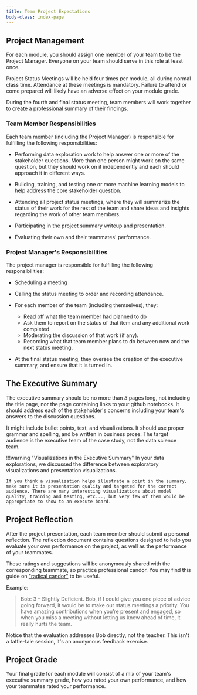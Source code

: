 ```yaml
---
title: Team Project Expectations
body-class: index-page
---
```


## Project Management

For each module, you should assign one member of your team to be the Project Manager. Everyone on your team should serve in this role at least once.

Project Status Meetings will be held four times per module, all during normal class time. Attendance at these meetings is mandatory. Failure to attend or come prepared will likely have an adverse effect on your module grade.

During the fourth and final status meeting, team members will work together to create a professional summary of their findings.

### Team Member Responsibilities

Each team member (including the Project Manager) is responsible for fulfilling the following responsibilities:

* Performing data exploration work to help answer one or more of the stakeholder questions. More than one person might work on the same question, but they should work on it independently and each should approach it in different ways.

* Building, training, and testing one or more machine learning models to help address the core stakeholder question. 

* Attending all project status meetings, where they will summarize the status of their work for the rest of the team and share ideas and insights regarding the work of other team members.

* Participating in the project summary writeup and presentation.

* Evaluating their own and their teammates' performance.

### Project Manager's Responsibilities

The project manager is responsible for fulfilling the following responsibilities:

+ Scheduling a meeting

+ Calling the status meeting to order and recording attendance.

+ For each member of the team (including themselves), they:
	+ Read off what the team member had planned to do 
	+ Ask them to report on the status of that item and any additional work completed
	+ Moderating the discussion of that work (if any).
	+ Recording what that team member plans to do between now and the next status meeting.

+ At the final status meeting, they oversee the creation of the executive summary, and ensure that it is turned in.


## The Executive Summary

The executive summary should be no more than *3* pages long, not including the title page, nor the page containing links to your github notebooks. It should address each of the stakeholder's concerns including your team's answers to the discussion questions.

It might include bullet points, text, and visualizations. It should use proper grammar and spelling, and be written in business prose. The target audience is the executive team of the case study, not the data science team.

!!!warning "Visualizations in the Executive Summary"
	In your data explorations, we discussed the difference between exploratory visualizations and presentation visualizations. 

 	If you think a visualization helps illustrate a point in the summary, make sure it is presentation quality and targeted for the correct audience. There are many interesting visualizations about model quality, training and testing, etc..., but very few of them would be appropriate to show to an execute board.


## Project Reflection

After the project presentation, each team member should submit a personal reflection. The reflection document contains questions designed to help you evaluate your own performance on the project, as well as the performance of your teammates.

These ratings and suggestions will be anonymously shared with the corresponding teammate, so practice professional candor. You may find this guide on ["radical candor"](https://firstround.com/review/radical-candor-the-surprising-secret-to-being-a-good-boss/) to be useful.

Example:

> Bob: 3 – Slightly Deficient. Bob, if I could give you one piece of advice going forward, it would be to make our status meetings a priority. You have amazing contributions when you’re present and engaged, so when you miss a meeting without letting us know ahead of time, it really hurts the team.

Notice that the evaluation addresses Bob directly, not the teacher. This isn't a tattle-tale session, it's an anonymous feedback exercise.

## Project Grade

Your final grade for each module will consist of a mix of your team's executive summary grade, how you rated your own performance, and how your teammates rated your performance.



